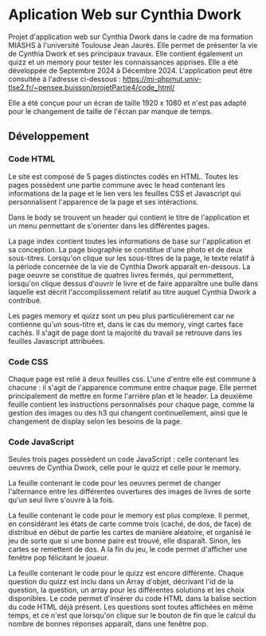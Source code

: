 # Aplication Web sur Cynthia Dwork 

Projet d'application web sur Cynthia Dwork dans le cadre de ma formation MIASHS à l'université Toulouse Jean Jaurès. 
Elle permet de présenter la vie de Cynthia Dwork et ses principaux travaux. Elle contient également un quizz et un memory pour tester les connaissances apprises.
Elle a été développée de Septembre 2024 à Décembre 2024.
L'application peut être consultée à l'adresse ci-dessous : 
https://mi-phpmut.univ-tlse2.fr/~pensee.buisson/projetPartie4/code_html/

Elle a été conçue pour un écran de taille 1920 x 1080 et n'est pas adapté pour le changement de taille de l'écran par manque de temps.

## Développement

### Code HTML
Le site est composé de 5 pages distinctes codés en HTML. 
Toutes les pages possèdent une partie commune avec le head contenant les informations de la page et le lien vers les feuilles CSS et Javascript qui personnalisent l'apparence de la page et ses intéractions. 

Dans le body se trouvent un header qui contient le titre de l'application et un menu permettant de s'orienter dans les différentes pages. 

La page index contient toutes les informations de base sur l'application et sa conception. 
La page biographie se constitue d'une photo et de deux sous-titres. Lorsqu'on clique sur les sous-titres de la page, le texte relatif à la période concernée de la vie de Cynthia Dwork apparaît en-dessous. 
La page oeuvre se constitue de quatres livres fermés, qui permmettent, lorsqu'on clique dessus d'ouvrir le livre et de faire apparaître une bulle dans laquelle est décrit l'accomplissement relatif au titre auquel Cynthia Dwork a contribué. 

Les pages memory et quizz sont un peu plus particulièrement car ne contienne qu'un sous-titre et, dans le cas du memory, vingt cartes face cachés. Il s'agit de page dont la majorité du travail se retrouve dans les feuilles Javascript attribuées.

### Code CSS
Chaque page est relié à deux feuilles css. L'une d'entre elle est commune à chacune : il s'agit de l'apparence commune entre chaque page. Elle permet principalement de mettre en forme l'arrière plan et le header. 
La deuxième feuille contient les instructions personnalisés pour chaque page, comme la gestion des images ou des h3 qui changent continuellement, ainsi que le changement de display selon les besoins de la page. 

### Code JavaScript
Seules trois pages possèdent un code JavaScript : celle contenant les oeuvres de Cynthia Dwork, celle pour le quizz et celle pour le memory. 

La feuille contenant le code pour les oeuvres permet de changer l'alternance entre les différentes ouvertures des images de livres de sorte qu'un seul livre s'ouvre à la fois. 

La feuille contenant le code pour le memory est plus complexe. Il permet, en considérant les états de carte comme trois (caché, de dos, de face) de distribué en début de partie les cartes de manière aléatoire, et organisé le jeu de sorte que si une bonne paire est trouvé, elle disparaît. Sinon, les cartes se remettent de dos. A la fin du jeu, le code permet d'afficher une fenêtre pop félicitant le joueur. 

La feuille contenant le code pour le quizz est encore différente. Chaque question du quizz est inclu dans un Array d'objet, décrivant l'id de la question, la question, un array pour les différentes solutions et les choix disponibles. Le code permet d'insérer du code HTML dans la balise section du code HTML déjà présent. Les questions sont toutes affichées en même temps, et ce n'est que lorsqu'on clique sur le bouton de fin que le calcul du nombre de bonnes réponses apparaît, dans une fenêtre pop. 



